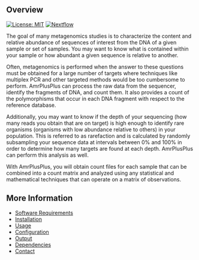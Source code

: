 Overview
--------

[![License: MIT](https://img.shields.io/badge/License-MIT-yellow.svg)](https://opensource.org/licenses/MIT)
[![Nextflow](https://img.shields.io/badge/Nextflow-%E2%89%A50.25.1-brightgreen.svg)](https://www.nextflow.io/)

The goal of many metagenomics studies is to characterize the content and relative abundance of sequences of interest from the DNA of a given sample or set of samples. You may want to know what is contained within your sample or how abundant a given sequence is relative to another.

Often, metagenomics is performed when the answer to these questions must be obtained for a large number of targets where techniques like multiplex PCR and other targeted methods would be too cumbersome to perform. AmrPlusPlus can process the raw data from the sequencer, identify the fragments of DNA, and count them. It also provides a count of the polymorphisms that occur in each DNA fragment with respect to the reference database.

Additionally, you may want to know if the depth of your sequencing (how many reads you obtain that are on target) is high enough to identify rare organisms (organisms with low abundance relative to others) in your population. This is referred to as rarefaction and is calculated by randomly subsampling your sequence data at intervals between 0% and 100% in order to determine how many targets are found at each depth. AmrPlusPlus can perform this analysis as well.

With AmrPlusPlus, you will obtain count files for each sample that can be combined into a count matrix and analyzed using any statistical and mathematical techniques that can operate on a matrix of observations.

More Information
----------------

- [Software Requirements](https://github.com/cdeanj/amrplusplus/blob/master/docs/requirements.md)
- [Installation](https://github.com/cdeanj/amrplusplus/blob/master/docs/installation.md)
- [Usage](https://github.com/cdeanj/amrplusplus/blob/master/docs/usage.md)
- [Configuration](https://github.com/cdeanj/amrplusplus/blob/master/docs/configuration.md)
- [Output](https://github.com/cdeanj/amrplusplus/blob/master/docs/output.md)
- [Dependencies](https://github.com/cdeanj/amrplusplus/blob/master/docs/dependencies.md)
- [Contact](https://github.com/cdeanj/amrplusplus/blob/master/docs/contact.md)
